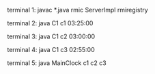 terminal 1:
javac *.java
rmic ServerImpl
rmiregistry

terminal 2:
java C1 c1 03:25:00

terminal 3:
java C1 c2 03:00:00

terminal 4:
java C1 c3 02:55:00

terminal 5:
java MainClock c1 c2 c3
